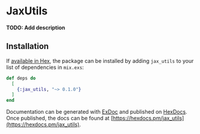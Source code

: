# JaxUtils

**TODO: Add description**

## Installation

If [available in Hex](https://hex.pm/docs/publish), the package can be installed
by adding `jax_utils` to your list of dependencies in `mix.exs`:

```elixir
def deps do
  [
    {:jax_utils, "~> 0.1.0"}
  ]
end
```

Documentation can be generated with [ExDoc](https://github.com/elixir-lang/ex_doc)
and published on [HexDocs](https://hexdocs.pm). Once published, the docs can
be found at [https://hexdocs.pm/jax_utils](https://hexdocs.pm/jax_utils).

